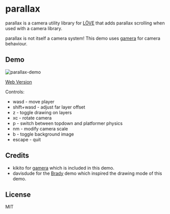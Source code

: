 # parallax

parallax is a camera utility library for [LÖVE](https://love2d.org) that
adds parallax scrolling when used with a camera library.

parallax is not itself a camera system!
This demo uses [gamera](https://github.com/kikito/gamera) for camera behaviour.

## Demo

![parallax-demo](https://user-images.githubusercontent.com/43559/111592963-ae9fae80-8786-11eb-8e08-f7b2fdc9fc93.gif)

[Web Version](https://idbrii.com/love-parallax/demo)

Controls:

* wasd - move player
* shift+wasd - adjust far layer offset
* z - toggle drawing on layers
* xc - rotate camera
* p - switch between topdown and platformer physics
* nm - modify camera scale
* b - toggle background image
* escape - quit



## Credits

* kikito for [gamera](https://github.com/kikito/gamera) which is included in this demo.
* davisdude for the [Brady](https://github.com/davisdude/brady) demo which inspired the drawing mode of this demo.


## License

MIT
